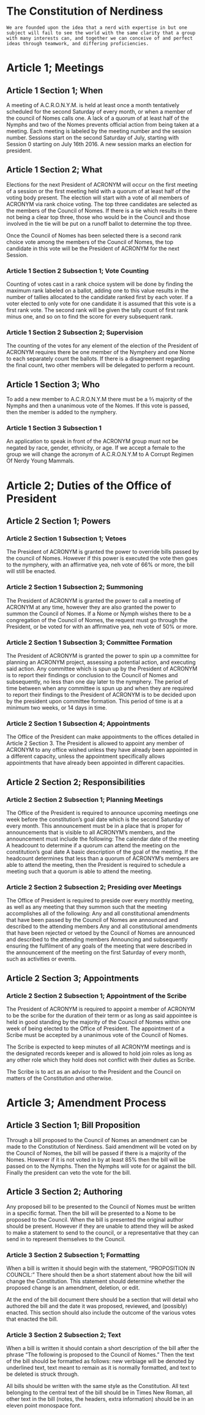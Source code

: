  # The Constitution of Nerdiness

`
We are founded upon the idea that a nerd with expertise in but one subject will fail to see the world with the same clarity that a group with many interests can, and together we can conceive of and perfect ideas through teamwork, and differing proficiencies.
`

# Article 1; Meetings
## Article 1 Section 1; When
A meeting of A.C.R.O.N.Y.M. is held at least once a month tentatively scheduled for the second Saturday of every month, or when a member of the council of Nomes calls one. A lack of a quorum of at least half of the Nymphs and two of the Nomes prevents official action from being taken at a meeting. Each meeting is labeled by the meeting number and the session number. Sessions start on the second Saturday of July, starting with Session 0 starting on July 16th 2016. A new session marks an election for president.

## Article 1 Section 2; What
Elections for the next President of ACRONYM will occur on the first meeting of a session or the first meeting held with a quorum of at least half of the voting body present. The election will start with a vote of all members of ACRONYM via rank choice voting. The top three candidates are selected as the members of the Council of Nomes. If there is a tie which results in there not being a clear top three, those who would be in the Council and those involved in the tie will be put on a runoff ballot to determine the top three. 

Once the Council of Nomes has been selected there is a second rank choice vote among the members of the Council of Nomes, the top candidate in this vote will be the President of ACRONYM for the next Session.

### Article 1 Section 2 Subsection 1; Vote Counting
Counting of votes cast in a rank choice system will be done by finding the maximum rank labeled on a ballot, adding one to this value results in the number of tallies allocated to the candidate ranked first by each voter. If a voter elected to only vote for one candidate it is assumed that this vote is a first rank vote. The second rank will be given the tally count of first rank minus one, and so on to find the score for every subsequent rank.

### Article 1 Section 2 Subsection 2; Supervision
The counting of the votes for any element of the election of the President of ACRONYM requires there be one member of the Nymphery and one Nome to each separately count the ballots. If there is a disagreement regarding the final count, two other members will be delegated to perform a recount.

## Article 1 Section 3; Who
To add a new member to A.C.R.O.N.Y.M there must be a ⅔ majority of the Nymphs and then a unanimous vote of the Nomes. If this vote is passed, then the member is added to the nymphery.

### Article 1 Section 3 Subsection 1
An application to speak in front of the ACRONYM group must not be negated by race, gender, ethnicity, or age. If we accept a female to the group we will change the acronym of A.C.R.O.N.Y.M to A Corrupt Regimen Of Nerdy Young Mammals.

# Article 2; Duties of the Office of President
## Article 2 Section 1; Powers
### Article 2 Section 1 Subsection 1; Vetoes
The President of ACRONYM is granted the power to override bills passed by the council of Nomes. However if this power is executed the vote then goes to the nymphery, with an affirmative yea, neh vote of 66% or more, the bill will still be enacted. 
### Article 2 Section 1 Subsection 2; Summoning
The President of ACRONYM is granted the power to call a meeting of ACRONYM at any time, however they are also granted the power to summon the Council of Nomes. If a Nome or Nymph wishes there to be a congregation of the Council of Nomes, the request must go through the President, or be voted for with an affirmative yea, neh vote of 50% or more.
### Article 2 Section 1 Subsection 3; Committee Formation
The President of ACRONYM is granted the power to spin up a committee for planning an ACRONYM project, assessing a potential action, and executing said action. Any committee which is spun up by the President of ACRONYM is to report their findings or conclusion to the Council of Nomes and subsequently, no less than one day later to the nymphery. The period of time between when any committee is spun up and when they are required to report their findings to the President of ACRONYM is to be decided upon by the president upon committee formation. This period of time is at a minimum two weeks, or 14 days in time.
### Article 2 Section 1 Subsection 4; Appointments
The Office of the President can make appointments to the offices detailed in Article 2 Section 3. The President is allowed to appoint any member of ACRONYM to any office wished unless they have already been appointed in a different capacity, unless the appointment specifically allows appointments that have already been appointed in different capacities.
## Article 2 Section 2; Responsibilities
### Article 2 Section 2 Subsection 1; Planning Meetings
The Office of the President is required to announce upcoming meetings one week before the constitution’s goal date which is the second Saturday of every month. This announcement must be in a place that is proper for announcements that is visible to all ACRONYM’s members, and the announcement must include the following:
The calendar date of the meeting
A headcount to determine if a quorum can attend the meeting on the constitution’s goal date
A basic description of the goal of the meeting. 
If the headcount determines that less than a quorum of ACRONYM’s members are able to attend the meeting, then the President is required to schedule a meeting such that a quorum is able to attend the meeting.
	
### Article 2 Section 2 Subsection 2; Presiding over Meetings
The Office of President is required to preside over every monthly meeting, as well as any meeting that they summon such that the meeting accomplishes all of the following:
Any and all constitutional amendments that have been passed by the Council of Nomes are announced and described to the attending members
Any and all constitutional amendments that have been rejected or vetoed by the Council of Nomes are announced and described to the attending members
Announcing and subsequently ensuring the fulfilment of any goals of the meeting that were described in the announcement of the meeting on the first Saturday of every month, such as activities or events.

## Article 2 Section 3; Appointments
### Article 2 Section 2 Subsection 1; Appointment of the Scribe
The President of ACRONYM is required to appoint a member of ACRONYM to be the scribe for the duration of their term or as long as said appointee is held in good standing by the majority of the Council of Nomes within one week of being elected to the Office of President. The appointment of a Scribe must be accepted by a unanimous vote of the Council of Nomes.

The Scribe is expected to keep minutes of all ACRONYM meetings and is the designated records keeper and is allowed to hold join roles as long as any other role which they hold does not conflict with their duties as Scribe.

The Scribe is to act as an advisor to the President and the Council on matters of the Constitution and otherwise.
# Article 3; Amendment Process
## Article 3 Section 1; Bill Proposition
Through a bill proposed to the Council of Nomes an amendment can be made to the Constitution of Nerdiness. Said amendment will be voted on by the Council of Nomes, the bill will be passed if there is a majority of the Nomes. However if it is not voted in by at least 85% then the bill will be passed on to the Nymphs. Then the Nymphs will vote for or against the bill. Finally the president can veto the vote for the bill.

## Article 3 Section 2; Authoring
Any proposed bill to be presented to the Council of Nomes must be written in a specific format. Then the bill will be presented to a Nome to be proposed to the Council. When the bill is presented the original author should be present. However if they are unable to attend they will be asked to make a statement to send to the council, or a representative that they can send in to represent themselves to the Council.

### Article 3 Section 2 Subsection 1; Formatting
When a bill is written it should begin with the statement, “PROPOSITION IN COUNCIL:” There should then be a short statement about how the bill will change the Constitution. This statement should determine whether the proposed change is an amendment, deletion, or edit.

At the end of the bill document there should be a section that will detail who authored the bill and the date it was proposed, reviewed, and (possibly) enacted. This section should also include the outcome of the various votes that enacted the bill.

### Article 3 Section 2 Subsection 2; Text
When a bill is written it should contain a short description of the bill after the phrase “The following is proposed to the Council of Nomes.” Then the text of the bill should be formatted as follows: new verbiage will be denoted by underlined text, text meant to remain as it is normally formatted, and text to be deleted is struck through.

All bills should be written with the same style as the Constitution. All text belonging to the central text of the bill should be in Times New Roman, all other text in the bill (notes, the headers, extra information) should be in an eleven point monospace font.
